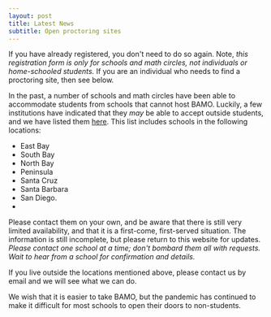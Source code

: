 ```yaml
---
layout: post
title: Latest News
subtitle: Open proctoring sites
---
```


If you have already registered, you don't need to do so again. 
Note, *this registration form is  only for schools and math circles, not individuals or home-schooled students.* 
If you are an individual who needs to find a proctoring site, then see below.

In the past, a number of schools and math circles have been able to accommodate students from schools that cannot host BAMO. 
Luckily, a few institutions have indicated that they *may* be able to accept outside students, 
and we have listed them [here](https://docs.google.com/spreadsheets/d/1VH8YX5ks0XkdwAcdIodftHfFOaErFbCyAp0mY-RIaL8/edit?usp=sharing). 
This list includes schools in the following locations:
- East Bay
- South Bay 
- North Bay
- Peninsula
- Santa Cruz
- Santa Barbara
- San Diego.
- 
Please contact them on your own, and be aware that there is still very limited availability, and that it is a first-come, first-served situation. 
The information is still incomplete, but please return to this website for updates.  *Please contact one school at a time; don't bombard them all with requests.  Wait to hear from a school for confirmation and details.*

If you live outside the locations mentioned above, please contact us by email and we will see what we can do.  

We wish that it is easier to take BAMO, but the pandemic has continued to make it  difficult for most schools to open their doors to non-students.
